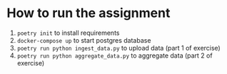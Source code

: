 # How to run the assignment
1. `poetry init` to install requirements
2. `docker-compose up` to start postgres database
3. `poetry run python ingest_data.py` to upload data (part 1 of exercise)
3. `poetry run python aggregate_data.py` to aggregate data (part 2 of exercise)